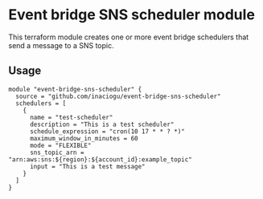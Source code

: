 # Event bridge SNS scheduler module

This terraform module creates one or more event bridge schedulers that send a message to a SNS topic.

## Usage

```hcl
module "event-bridge-sns-scheduler" {
  source = "github.com/inaciogu/event-bridge-sns-scheduler"
  schedulers = [ 
    {
      name = "test-scheduler"
      description = "This is a test scheduler"
      schedule_expression = "cron(10 17 * * ? *)"
      maximum_window_in_minutes = 60
      mode = "FLEXIBLE"
      sns_topic_arn = "arn:aws:sns:${region}:${account_id}:example_topic"
      input = "This is a test message"
    }
  ]
}
```